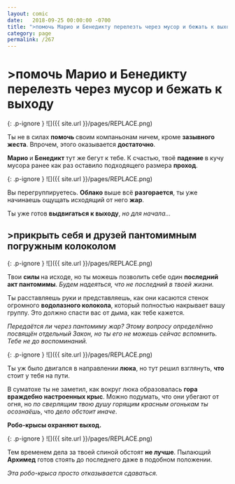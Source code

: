 ```yaml
---
layout: comic
date:   2018-09-25 00:00:00 -0700
title: ">помочь Марио и Бенедикту перелезть через мусор и бежать к выходу"
category: page
permalink: /267
---
```

# >помочь Марио и Бенедикту перелезть через мусор и бежать к выходу

{: .p-ignore }
![]({{ site.url }}/pages/REPLACE.png)

Ты не в силах <strong>помочь </strong>своим компаньонам ничем, кроме <strong>зазывного жеста</strong>. Впрочем, этого оказывается <strong>достаточно</strong>. 

<strong>Марио </strong>и <strong>Бенедикт </strong>тут же бегут к тебе. К счастью, твоё <strong>падение </strong>в кучу мусора ранее как раз оставило подходящего размера <strong>проход</strong>.

{: .p-ignore }
![]({{ site.url }}/pages/REPLACE.png)

Вы перегруппируетесь. <strong>Облако </strong>выше всё <strong>разгорается</strong>, ты уже начинаешь ощущать исходящий от него <strong>жар</strong>. 

Ты уже готов <strong>выдвигаться к выходу</strong>, <em>но для начала...</em>

## >прикрыть себя и друзей пантомимным погружным колоколом

{: .p-ignore }
![]({{ site.url }}/pages/REPLACE.png)

Твои <strong>силы </strong>на исходе, но ты можешь позволить себе один <strong>последний акт пантомимы</strong>. <em>Будем надеяться, что не последний в твоей жизни.</em>

Ты расставляешь руки и представляешь, как они касаются стенок огромного <strong>водолазного колокола</strong>, который полностью накрывает вашу группу. Это должно спасти вас от дыма, как тебе кажется.

<em>Передаётся ли через пантомиму жар? Этому вопросу определённо посвящён отдельный Закон, но ты его не можешь сейчас вспомнить. Тебе не до воспоминаний.</em>

{: .p-ignore }
![]({{ site.url }}/pages/REPLACE.png)

Ты уж было двигался в направлении <strong>люка</strong>, но тут решил взглянуть, <strong>что </strong>стоит у тебя на пути.

В суматохе ты не заметил, как вокруг люка образовалась <strong>гора враждебно настроенных крыс</strong>. Можно подумать, что они убегают от огня, но <em>по сверлящим твою душу горящим красным огонькам ты осознаёшь</em>, что <em>дело обстоит иначе</em>.

<strong>Робо-крысы охраняют выход.</strong>

{: .p-ignore }
![]({{ site.url }}/pages/REPLACE.png)

Тем временем дела за твоей спиной обстоят <strong>не лучше</strong>. Пылающий <strong>Архимед</strong> готов стоять до последнего даже в подобном положении.

<em>Эта робо-крыса просто отказывается сдаваться.</em>
